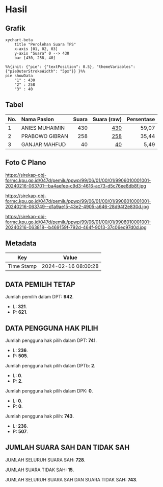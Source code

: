 # Hasil

## Grafik

```mermaid
xychart-beta
    title "Perolehan Suara TPS"
    x-axis [01, 02, 03]
    y-axis "Suara" 0 --> 430
    bar [430, 258, 40]
```

```mermaid
%%{init: {"pie": {"textPosition": 0.5}, "themeVariables": {"pieOuterStrokeWidth": "5px"}} }%%
pie showData
    "1" : 430
    "2" : 258
    "3" : 40
```

## Tabel

| No. | Nama Paslon    | Suara | Suara (raw) | Persentase |
|:--- |:-------------- | -----:| -----------:| ----------:|
| 1   | ANIES MUHAIMIN | 430   | [430][p-1]  | 59,07      |
| 2   | PRABOWO GIBRAN | 258   | [258][p-2]  | 35,44      |
| 3   | GANJAR MAHFUD  | 40    | [40][p-3]   | 5,49       |


[p-1]: https://github.com/gigit-pemilu/pemilu-2024-99-luar-negeri/blob/main/pilpres/hitung-suara/sub/99-luar-negeri/sub/06-ankara-turki/sub/01-ankara-turki/sub/0001-ankara-turki/sub/001-pos-001/sub/paslon-1.txt
[p-2]: https://github.com/gigit-pemilu/pemilu-2024-99-luar-negeri/blob/main/pilpres/hitung-suara/sub/99-luar-negeri/sub/06-ankara-turki/sub/01-ankara-turki/sub/0001-ankara-turki/sub/001-pos-001/sub/paslon-2.txt
[p-3]: https://github.com/gigit-pemilu/pemilu-2024-99-luar-negeri/blob/main/pilpres/hitung-suara/sub/99-luar-negeri/sub/06-ankara-turki/sub/01-ankara-turki/sub/0001-ankara-turki/sub/001-pos-001/sub/paslon-3.txt

## Foto C Plano

https://sirekap-obj-formc.kpu.go.id/047d/pemilu/ppwp/99/06/01/00/01/9906010001001-20240216-063701--ba4aefee-c9d3-4616-ac73-d5c76ee8db8f.jpg

https://sirekap-obj-formc.kpu.go.id/047d/pemilu/ppwp/99/06/01/00/01/9906010001001-20240216-063749--d1a9ae15-43e2-4905-a646-28d94f2e830d.jpg

https://sirekap-obj-formc.kpu.go.id/047d/pemilu/ppwp/99/06/01/00/01/9906010001001-20240216-063818--b469159f-792d-464f-9013-37c06ec97d0d.jpg


## Metadata

| Key        | Value               |
| ---------- | ------------------- |
| Time Stamp | 2024-02-16 08:00:28 |


## DATA PEMILIH TETAP

Jumlah pemilih dalam DPT: **942**.
 * L: **321**.
 * P: **621**.

## DATA PENGGUNA HAK PILIH

Jumlah pengguna hak pilih dalam DPT: **741**.
 * L: **236**.
 * P: **505**.

Jumlah pengguna hak pilih dalam DPTb: **2**.
 * L: **0**.
 * P: **2**.

Jumlah pengguna hak pilih dalam DPK: **0**.
 * L: **0**.
 * P: **0**.

Jumlah pengguna hak pilih: **743**.
 * L: **236**.
 * P: **507**.

## JUMLAH SUARA SAH DAN TIDAK SAH

JUMLAH SELURUH SUARA SAH: **728**.

JUMLAH SUARA TIDAK SAH: **15**.

JUMLAH SELURUH SUARA SAH DAN SUARA TIDAK SAH: **743**.


